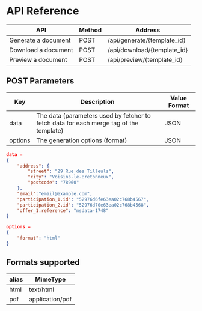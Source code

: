 API Reference
=============

|API                |Method|Address                     |
|-------------------|------|----------------------------|
|Generate a document|POST  |/api/generate/{template_id}|
|Download a document|POST  |/api/download/{template_id} |
|Preview a document |POST  |/api/preview/{template_id}  |

POST Parameters
---------------

|Key    |Description|Value Format|
|-------|-----------|------------|
|data   |The data (parameters used by fetcher to fetch data for each merge tag of the template)|JSON|
|options|The generation options (format)|JSON|

```json
data =
{
    "address": {
        "street": "29 Rue des Tilleuls",
        "city": "Voisins-le-Bretonneux",
        "postcode": "78960"
    },
    "email":"email@example.com",
    "participation_1.id": "52976d6fe63ea02c768b4567",
    "participation_2.id": "52976d70e63ea02c768b4568",
    "offer_1.reference": "msdata-1748"
}

options = 
{
    "format": "html"
}
```

Formats supported
----------------

|alias|MimeType       |
|-----|---------------|
|html |text/html      |
|pdf  |application/pdf|
